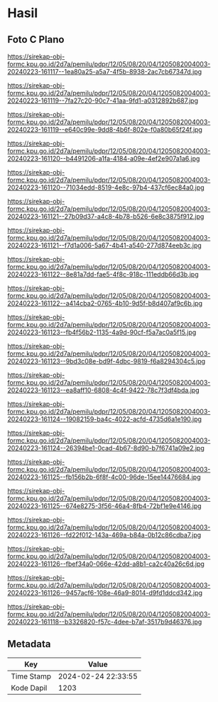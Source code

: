 # Hasil

## Foto C Plano

https://sirekap-obj-formc.kpu.go.id/2d7a/pemilu/pdpr/12/05/08/20/04/1205082004003-20240223-161117--1ea80a25-a5a7-4f5b-8938-2ac7cb67347d.jpg

https://sirekap-obj-formc.kpu.go.id/2d7a/pemilu/pdpr/12/05/08/20/04/1205082004003-20240223-161119--7fa27c20-90c7-41aa-9fd1-a0312892b687.jpg

https://sirekap-obj-formc.kpu.go.id/2d7a/pemilu/pdpr/12/05/08/20/04/1205082004003-20240223-161119--e640c99e-9dd8-4b6f-802e-f0a80b65f24f.jpg

https://sirekap-obj-formc.kpu.go.id/2d7a/pemilu/pdpr/12/05/08/20/04/1205082004003-20240223-161120--b4491206-a1fa-4184-a09e-4ef2e907a1a6.jpg

https://sirekap-obj-formc.kpu.go.id/2d7a/pemilu/pdpr/12/05/08/20/04/1205082004003-20240223-161120--71034edd-8519-4e8c-97b4-437cf6ec84a0.jpg

https://sirekap-obj-formc.kpu.go.id/2d7a/pemilu/pdpr/12/05/08/20/04/1205082004003-20240223-161121--27b09d37-a4c8-4b78-b526-6e8c3875f912.jpg

https://sirekap-obj-formc.kpu.go.id/2d7a/pemilu/pdpr/12/05/08/20/04/1205082004003-20240223-161121--f7d1a006-5a67-4b41-a540-277d874eeb3c.jpg

https://sirekap-obj-formc.kpu.go.id/2d7a/pemilu/pdpr/12/05/08/20/04/1205082004003-20240223-161122--8e81a7dd-fae5-4f8c-918c-111eddb66d3b.jpg

https://sirekap-obj-formc.kpu.go.id/2d7a/pemilu/pdpr/12/05/08/20/04/1205082004003-20240223-161122--a414cba2-0765-4b10-9d5f-b8d407af9c6b.jpg

https://sirekap-obj-formc.kpu.go.id/2d7a/pemilu/pdpr/12/05/08/20/04/1205082004003-20240223-161123--fb4f56b2-1135-4a9d-90cf-f5a7ac0a5f15.jpg

https://sirekap-obj-formc.kpu.go.id/2d7a/pemilu/pdpr/12/05/08/20/04/1205082004003-20240223-161123--9bd3c08e-bd9f-4dbc-9819-f6a8294304c5.jpg

https://sirekap-obj-formc.kpu.go.id/2d7a/pemilu/pdpr/12/05/08/20/04/1205082004003-20240223-161123--ea8aff10-6808-4c4f-9422-78c7f3df4bda.jpg

https://sirekap-obj-formc.kpu.go.id/2d7a/pemilu/pdpr/12/05/08/20/04/1205082004003-20240223-161124--19082159-ba4c-4022-acfd-4735d6a1e190.jpg

https://sirekap-obj-formc.kpu.go.id/2d7a/pemilu/pdpr/12/05/08/20/04/1205082004003-20240223-161124--26394be1-0cad-4b67-8d90-b7f6741a09e2.jpg

https://sirekap-obj-formc.kpu.go.id/2d7a/pemilu/pdpr/12/05/08/20/04/1205082004003-20240223-161125--fb156b2b-6f8f-4c00-96de-15ee14476684.jpg

https://sirekap-obj-formc.kpu.go.id/2d7a/pemilu/pdpr/12/05/08/20/04/1205082004003-20240223-161125--674e8275-3f56-46a4-8fb4-72bf1e9e4146.jpg

https://sirekap-obj-formc.kpu.go.id/2d7a/pemilu/pdpr/12/05/08/20/04/1205082004003-20240223-161126--fd22f012-143a-469a-b84a-0b12c86cdba7.jpg

https://sirekap-obj-formc.kpu.go.id/2d7a/pemilu/pdpr/12/05/08/20/04/1205082004003-20240223-161126--fbef34a0-066e-42dd-a8b1-ca2c40a26c6d.jpg

https://sirekap-obj-formc.kpu.go.id/2d7a/pemilu/pdpr/12/05/08/20/04/1205082004003-20240223-161126--9457acf6-108e-46a9-8014-d9fd1ddcd342.jpg

https://sirekap-obj-formc.kpu.go.id/2d7a/pemilu/pdpr/12/05/08/20/04/1205082004003-20240223-161118--b3326820-f57c-4dee-b7af-3517b9d46376.jpg


## Metadata

| Key        | Value               |
| ---------- | ------------------- |
| Time Stamp | 2024-02-24 22:33:55 |
| Kode Dapil | 1203                |



